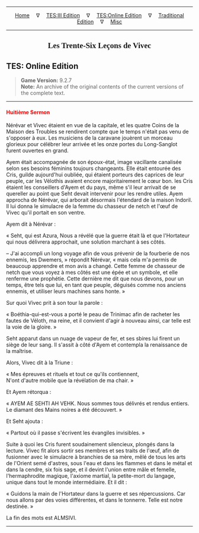 
---

<!-- Jekyll Page Links -->

<center>
<a href="../../../../index.html">Home</a>
&emsp;&nabla;&emsp;
<a href="../../../index-tes3.html">TES:III Edition</a>
&emsp;&nabla;&emsp;
<a href="../../../index-teso.html">TES:Online Edition</a>
&emsp;&nabla;&emsp;
<a href="../../../index-traditional.html">Traditional Edition</a>
&emsp;&nabla;&emsp;
<a href="../../../index-misc.html">Misc</a>
</center>

<!-- Markdown Body Below: -->

---

<center>
<h2><span style="font-family:Georgia">Les Trente-Six Leçons de Vivec</span></h2>
</center>

## TES: Online Edition

> __Game Version:__ 9.2.7\
> __Note:__ An archive of the original contents of the current versions of the complete text.

---

#### <span style="color:red">Huitième Sermon</span>

Nérévar et Vivec étaient en vue de la capitale, et les quatre Coins de la Maison des Troubles se rendirent compte que le temps n'était pas venu de s'opposer à eux. Les musiciens de la caravane jouèrent un morceau glorieux pour célébrer leur arrivée et les onze portes du Long-Sanglot furent ouvertes en grand.

Ayem était accompagnée de son époux-état, image vacillante canalisée selon ses besoins féminins toujours changeants. Elle était entourée des Cris, guilde aujourd'hui oubliée, qui étaient porteurs des caprices de leur peuple, car les Vélothis avaient encore majoritairement le cœur bon. les Cris étaient les conseillers d'Ayem et du pays, même s'il leur arrivait de se quereller au point que Seht devait intervenir pour les rendre utiles. Ayem approcha de Nérévar, qui arborait désormais l'étendard de la maison Indoril. Il lui donna le simulacre de la femme du chasseur de netch et l'œuf de Vivec qu'il portait en son ventre.

Ayem dit à Nérévar :

« Seht, qui est Azura, Nous a révélé que la guerre était là et que l'Hortateur qui nous délivrera approchait, une solution marchant à ses côtés.

– J'ai accompli un long voyage afin de vous prévenir de la fourberie de nos ennemis, les Dwemers, » répondit Nérévar, « mais cela m'a permis de beaucoup apprendre et mon avis a changé. Cette femme de chasseur de netch que vous voyez à mes côtés est une épée et un symbole, et elle renferme une prophétie. Cette dernière me dit que nous devons, pour un temps, être tels que lui, en tant que peuple, déguisés comme nos anciens ennemis, et utiliser leurs machines sans honte. »

Sur quoi Vivec prit à son tour la parole :

« Boéthia-qui-est-vous a porté le peau de Trinimac afin de racheter les fautes de Véloth, ma reine, et il convient d'agir à nouveau ainsi, car telle est la voie de la gloire. »

Seht apparut dans un nuage de vapeur de fer, et ses sbires lui firent un siège de leur sang. Il s'assit à côté d'Ayem et contempla la renaissance de la maîtrise.

Alors, Vivec dit à la Triune :

« Mes épreuves et rituels et tout ce qu'ils contiennent,\
N'ont d'autre mobile que la révélation de ma chair. »

Et Ayem rétorqua :

« AYEM AE SEHTI AH VEHK. Nous sommes tous délivrés et rendus entiers. Le diamant des Mains noires a été découvert. »

Et Seht ajouta :

« Partout où il passe s'écrivent les évangiles invisibles. »

Suite à quoi les Cris furent soudainement silencieux, plongés dans la lecture. Vivec fit alors sortir ses membres et ses traits de l'œuf, afin de fusionner avec le simulacre à branchies de sa mère, mêlé de tous les arts de l'Orient semé d'astres, sous l'eau et dans les flammes et dans le métal et dans la cendre, six fois sage, et il devint l'union entre mâle et femelle, l'hermaphrodite magique, l'axiome martial, la petite-mort du langage, unique dans tout le monde intermédiaire. Et il dit :

« Guidons la main de l'Hortateur dans la guerre et ses répercussions. Car nous allons par des voies différentes, et dans le tonnerre. Telle est notre destinée. »

La fin des mots est ALMSIVI.

---
